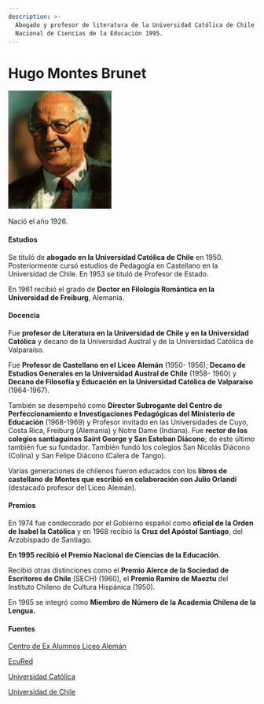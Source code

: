 ```yaml
---
description: >-
  Abogado y profesor de literatura de la Universidad Católica de Chile. Premio
  Nacional de Ciencias de la Educación 1995.
---
```


# Hugo Montes Brunet

![Hugo Montes Brunet. Foto: Genealog&#xED;a Chilena.](../../.gitbook/assets/hugomontes.jpg)

Nació el año 1926.

#### Estudios

Se tituló de **abogado en la Universidad Católica de Chile** en 1950. Posteriormente cursó estudios de Pedagogía en Castellano en la Universidad de Chile. En 1953 se tituló de Profesor de Estado.

En 1961 recibió el grado de **Doctor en Filología Romántica en la Universidad de Freiburg**, Alemania.

#### Docencia

Fue **profesor de Literatura en la Universidad de Chile y en la Universidad Católica** y decano de la Universidad Austral y de la Universidad Católica de Valparaíso.

Fue **Profesor de Castellano en el Liceo Alemán** \(1950- 1956\); **Decano de Estudios Generales en la Universidad Austral de Chile** \(1958- 1960\) y **Decano de Filosofía y Educación en la Universidad Católica de Valparaíso** \(1964-1967\).

También se desempeñó como **Director Subrogante del Centro de Perfeccionamiento e Investigaciones Pedagógicas del Ministerio de Educación** \(1968-1969\) y Profesor invitado en las Universidades de Cuyo, Costa Rica, Freiburg \(Alemania\) y Notre Dame \(Indiana\). Fue **rector de los colegios santiaguinos Saint George y San Esteban Diácono**; de este último también fue su fundador. También fundó los colegios San Nicolás Diácono \(Colina\) y San Felipe Diácono \(Calera de Tango\).

Varias generaciones de chilenos fueron educados con los **libros de castellano de Montes que escribió en colaboración con Julio Orlandi** \(destacado profesor del Liceo Alemán\).

#### Premios

En 1974 fue condecorado por el Gobierno español como **oficial de la Orden de Isabel la Católica** y en 1968 recibió la **Cruz del Apóstol Santiago**, del Arzobispado de Santiago.

**En 1995 recibió el Premio Nacional de Ciencias de la Educación**.

Recibió otras distinciones como el **Premio Alerce de la Sociedad de Escritores de Chile** \(SECH\) \(1960\), el **Premio Ramiro de Maeztu** del Instituto Chileno de Cultura Hispánica \(1950\).

En 1965 se integró como **Miembro de Número de la Academia Chilena de la Lengua.**

#### Fuentes

[Centro de Ex Alumnos Liceo Alemán](http://www.cexla.cl/new/historia-la/exalumnos-premiados/hugo-montes-brunet-egresado-1942/)

[EcuRed](https://www.ecured.cu/Hugo_Montes_Brunet)

[Universidad Católica](https://www.uc.cl/es/la-universidad/premios-nacionales/7363-hugo-montes-brunet-1926-)

[Universidad de Chile](http://www.uchile.cl/portal/presentacion/historia/grandes-figuras/premios-nacionales/educacion/6558/hugo-montes-brunet)

